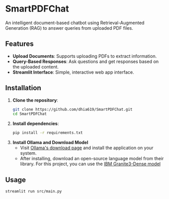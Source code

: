 # SmartPDFChat

An intelligent document-based chatbot using Retrieval-Augmented Generation (RAG) to answer queries from uploaded PDF files.

## Features

- **Upload Documents**: Supports uploading PDFs to extract information.
- **Query-Based Responses**: Ask questions and get responses based on the uploaded content.
- **Streamlit Interface**: Simple, interactive web app interface.

## Installation

1. **Clone the repository**:
   ```bash
   git clone https://github.com/dhia619/SmartPDFChat.git
   cd SmartPDFChat
   ```
2. **Install dependencies**:
    ```bash
    pip install -r requirements.txt
    ```
3. **Install Ollama and Download Model**
   - Visit [Ollama's download page](https://ollama.com/download) and install the application on your system.
   - After installing, download an open-source language model from their library. For this project, you can use the [IBM Granite3-Dense model](https://ollama.com/library/granite3-dense)

## Usage

```bash
streamlit run src/main.py
```
